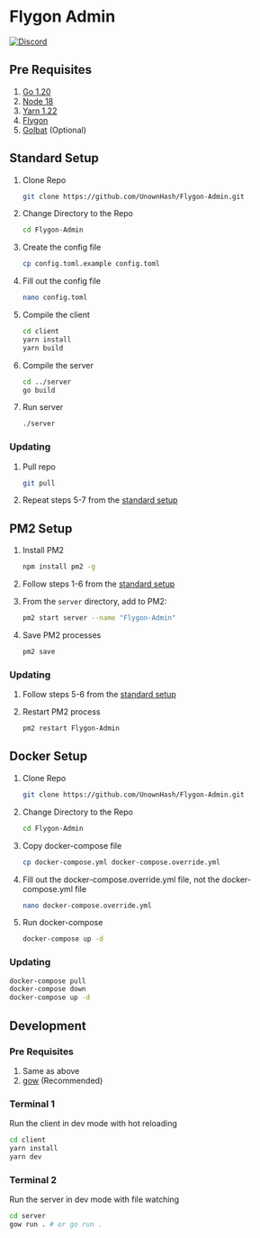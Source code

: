 # Flygon Admin

[![Discord](https://img.shields.io/discord/1083029607919386654.svg?label=&logo=discord&logoColor=ffffff&color=7389D8&labelColor=6A7EC2)](https://discord.gg/Vjze47qchG)

## Pre Requisites

1. [Go 1.20](https://go.dev/doc/install)
2. [Node 18](https://nodejs.org/en/download)
3. [Yarn 1.22](https://classic.yarnpkg.com/lang/en/docs/install/#mac-stable)
4. [Flygon](https://github.com/UnownHash/Flygon)
5. [Golbat](https://github.com/UnownHash/Golbat) (Optional)

## Standard Setup

1. Clone Repo

    ```bash
    git clone https://github.com/UnownHash/Flygon-Admin.git
    ```

1. Change Directory to the Repo

    ```bash
    cd Flygon-Admin
    ```

1. Create the config file

    ```bash
    cp config.toml.example config.toml
    ```

1. Fill out the config file

    ```bash
    nano config.toml
    ```

1. Compile the client

    ```bash
    cd client
    yarn install
    yarn build
    ```

1. Compile the server

    ```bash
    cd ../server
    go build
    ```

1. Run server

    ```bash
    ./server
    ```

### Updating

1. Pull repo

    ```bash
    git pull
    ```

1. Repeat steps 5-7 from the [standard setup](#standard-setup)

## PM2 Setup

1. Install PM2

    ```bash
    npm install pm2 -g
    ```

1. Follow steps 1-6 from the [standard setup](#standard-setup)
1. From the `server` directory, add to PM2:

    ```bash
    pm2 start server --name "Flygon-Admin"
    ```

1. Save PM2 processes

    ```bash
    pm2 save
    ```

### Updating

1. Follow steps 5-6 from the [standard setup](#standard-setup)
1. Restart PM2 process

    ```bash
    pm2 restart Flygon-Admin
    ```

## Docker Setup

1. Clone Repo

    ```bash
    git clone https://github.com/UnownHash/Flygon-Admin.git
    ```

1. Change Directory to the Repo

    ```bash
    cd Flygon-Admin
    ```

1. Copy docker-compose file

    ```bash
    cp docker-compose.yml docker-compose.override.yml
    ```

1. Fill out the docker-compose.override.yml file, not the docker-compose.yml file

    ```bash
    nano docker-compose.override.yml
    ```

1. Run docker-compose

    ```bash
    docker-compose up -d
    ```

### Updating

```bash
docker-compose pull
docker-compose down
docker-compose up -d
```

## Development

### Pre Requisites

1. Same as above
1. [gow](https://github.com/bmatzelle/gow) (Recommended)

### Terminal 1

Run the client in dev mode with hot reloading

```bash
cd client
yarn install
yarn dev
```

### Terminal 2

Run the server in dev mode with file watching

```bash
cd server
gow run . # or go run .
```
